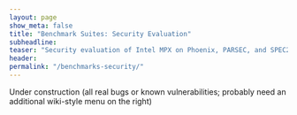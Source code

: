 ```yaml
---
layout: page
show_meta: false
title: "Benchmark Suites: Security Evaluation"
subheadline:
teaser: "Security evaluation of Intel MPX on Phoenix, PARSEC, and SPEC2006 benchmark suites."
header:
permalink: "/benchmarks-security/"
---
```


Under construction (all real bugs or known vulnerabilities; probably need an additional wiki-style menu on the right)